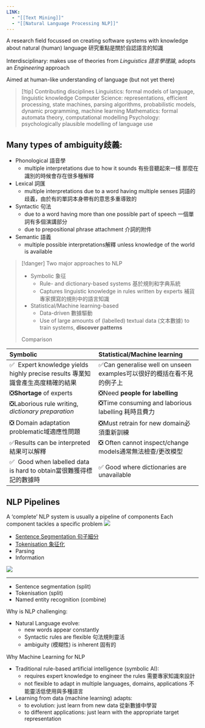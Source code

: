 ```yaml
---
LINK:
  - "[[Text Mining]]"
  - "[[Natural Language Processing NLP]]"
---
```



A research field focussed on creating software systems with knowledge about natural (human) language 研究重點是關於自認語言的知識


Interdisciplinary: makes use of theories from *Linguistics 語言學理論*, adopts an *Engineering* approach



Aimed at human-like understanding of language (but not yet there)


> [!tip] Contributing disciplines
Linguistics: formal models of language, linguistic knowledge
Computer Science: representations, efficient processing, state machines, parsing
algorithms, probabilistic models, dynamic programming, machine learning
Mathematics: formal automata theory, computational modelling
Psychology: psychologically plausible modelling of language use


## Many types of ambiguity歧義:
- Phonological 語音學
	- multiple interpretations due to how it sounds 有些音聽起來一樣 那麼在識別的時候會存在很多種解釋
- Lexical 詞匯
	- multiple interpretations due to a word having multiple senses 詞語的歧義，由於有的單詞本身帶有的意思多重導致的
- Syntactic 句法
	- due to a word having more than one possible part of speech 一個單詞有多個演講部分
	-  due to prepositional phrase attachment 介詞的附件
- Semantic 語義
	- multiple possible interpretations解釋 unless knowledge of the world is available


> [!danger] Two major approaches to NLP
> - Symbolic 象征
> 	- Rule- and dictionary-based systems 基於規則和字典系統
> 	- Captures linguistic knowledge in rules written by experts 補貨專家撰寫的規則中的語言知識
> - Statistical/Machine learning-based 
> 	- Data-driven 數據驅動
> 	- Use of large amounts of (labelled) textual data (文本數據) to train systems, **discover patterns**
> 
> Comparison
>
| Symbolic                                                                                                                          | Statistical/Machine learning                                                                                               |
|:----------------------------------------------------------------------------------------------------------------------------------|:---------------------------------------------------------------------------------------------------------------------------|
| ✅&nbsp; Expert knowledge yields highly precise results 專業知識會產生高度精確的結果                                                      | ✅Can generalise well on unseen examples可以很好的概括在看不見的例子上                                                        |
| ❎**Shortage** of experts                                                                                                              | ❎Need **people for labelling**                                                                                                 |
| ❎Laborious rule writing, *dictionary preparation* | ❎Time consuming and laborious labelling 耗時且費力        |
| ❎ Domain adaptation problematic域適應性問題                                                                                              | ❎Must retrain for new domain必須重新訓練                                                                                               |
| ✅Results can be interpreted結果可以解釋                                                                                                       | ❎ Often cannot inspect/change models通常無法檢查/更改模型                                                                                  |
| ✅&nbsp; Good when labelled data is hard to obtain當很難獲得標記的數據時    | ✅ Good where dictionaries are unavailable |  



## NLP Pipelines
A ‘complete’ NLP system is usually a pipeline of components
Each component tackles a specific problem
![](PICTURE/introduction%20to%20NLP/f588106faba6d912b5e155643af0dd79_MD5.jpeg)

- [Sentence Segmentation 句子細分](Data%20Science/Natural%20Language%20Processing%20NLP/Sentence%20Segmentation%20句子細分.md)
- [Tokenisation 象征化](Data%20Science/Natural%20Language%20Processing%20NLP/Tokenisation%20象征化.md)
- Parsing
- Information


![](PICTURE/introduction%20to%20NLP/be96a21abd21e8c93a2bd2a563c27e53_MD5.jpg)


---

- Sentence segmentation (split)
- Tokenisation (split)
- Named entity recognition (combine)




Why is NLP challenging:
- Natural Language evolve:
	- new words appear constantly 
	- Syntactic rules are flexible 句法規則靈活
	- ambiguity (模糊性)  is inherent  固有的



Why Machine Learning for NLP 
- Traditional rule-based artificial intelligence (symbolic AI):  
	- requires expert knowledge to engineer the rules  需要專家知識來設計
	- not flexible to adapt in multiple languages, domains, applications 不能靈活低使用與多種語言
- Learning from data (machine learning) adapts:
	- to evolution: just learn from new data 從新數據中學習
	- to different applications: just learn with the appropriate target representation




